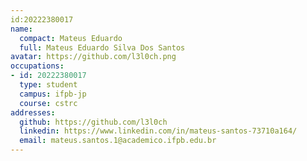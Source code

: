 ```yaml
---
id:20222380017
name: 
  compact: Mateus Eduardo
  full: Mateus Eduardo Silva Dos Santos
avatar: https://github.com/l3l0ch.png
occupations: 
- id: 20222380017
  type: student
  campus: ifpb-jp
  course: cstrc 
addresses:
  github: https://github.com/l3l0ch
  linkedin: https://www.linkedin.com/in/mateus-santos-73710a164/
  email: mateus.santos.1@academico.ifpb.edu.br
---
```

